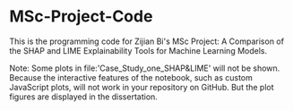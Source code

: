 # MSc-Project-Code
This is the programming code for Zijian Bi's MSc Project: A Comparison of the SHAP and LIME Explainability Tools for Machine Learning Models.

Note: Some plots in file:'Case_Study_one_SHAP&LIME' will not be shown. Because the interactive features of the notebook, such as custom JavaScript plots, will not work in your repository on GitHub. But the plot figures are displayed in the dissertation.
